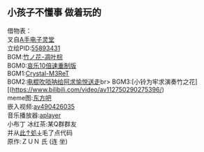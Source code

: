 ## 小孩子不懂事 做着玩的
借物表：<br>
叉自[A手电子灵堂](https://github.com/ASOULFucker/Lingtang_OnInternet)<br>
立绘PID:[55893431](https://www.pixiv.net/artworks/55893431)<br>
BGM:[竹ノ花-凋叶棕](http://www.rd-sounds.com/C85.html)<br>
BGM0:[哀乐10倍速重制版](https://www.bilibili.com/video/av985687675/)<br>
BGM1:[Crystal-M3ReT](https://music.163.com/song?id=1344320866)<br>
BGM2:[电棍吹唢呐给阿求愉悦送走](https://www.bilibili.com/video/av112914623105077)br>
BGM3:[小铃为牢求演奏竹之花][(https://www.bilibili.com/video/av112750290275396/)<br>
meme图:[东方吧](https://tieba.baidu.com/f?kw=%E4%B8%9C%E6%96%B9)<br>
嵌入视频:[av490426035](https://www.bilibili.com/video/av490426035/)<br>
音乐播放器:[aplayer](https://aplayer.js.org/)<br>
小布丁 冰红茶:某Q群群友<br>
并从[此↑処↓](https://github.com/JoynerCoe/music_soul_hall)毛了点代码<br>
原作:ＺＵＮ 氏 (连 坐)

